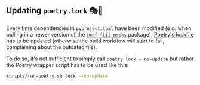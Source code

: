 ## Updating `poetry.lock` 🎭🔐

Every time dependencies in `pyproject.toml` have been modified (e.g. when
pulling in a newer version of the [`imcf-fiji-mocks`][1] package), [Poetry's
lockfile][2] has to be updated (otherwise the build workflow will start to
fail, complaining about the outdated file).

To do so, it's not sufficient to simply call `poetry lock --no-update` but
rather the Poetry wrapper script has to be used like this:

```bash
scripts/run-poetry.sh lock --no-update
```

[1]: https://pypi.org/project/imcf-fiji-mocks
[2]: https://python-poetry.org/docs/basic-usage/#committing-your-poetrylock-file-to-version-control
